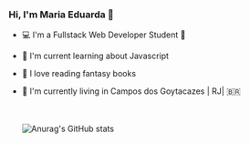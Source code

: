 ### Hi, I'm Maria Eduarda 👋

- :computer: I'm a Fullstack Web Developer Student :rocket:
- :pencil: I'm current learning about Javascript
- :book: I love reading fantasy books
- :house_with_garden: I'm currently living in Campos dos Goytacazes | RJ| :brazil:





  <br><br>
![Anurag's GitHub stats](https://github-readme-stats.vercel.app/api?username=mariadfporto&show_icons=true&theme=onedark)
